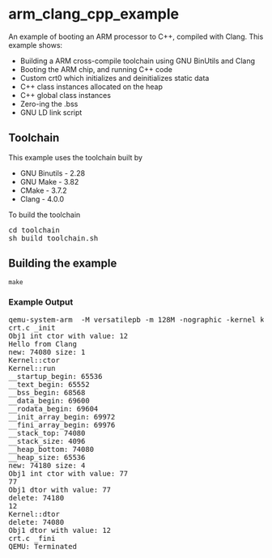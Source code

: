 # arm_clang_cpp_example

An example of booting an ARM processor to C++, compiled with Clang.  This example shows:

* Building a ARM cross-compile toolchain using GNU BinUtils and Clang
* Booting the ARM chip, and running C++ code
* Custom crt0 which initializes and deinitializes static data
* C++ class instances allocated on the heap 
* C++ global class instances
* Zero-ing the .bss
* GNU LD link script

## Toolchain

This example uses the toolchain built by 

* GNU Binutils - 2.28
* GNU Make - 3.82
* CMake - 3.7.2
* Clang - 4.0.0

To build the toolchain

<pre>
cd toolchain
sh build_toolchain.sh
</pre>

## Building the example

`make`

### Example Output

<pre>
qemu-system-arm  -M versatilepb -m 128M -nographic -kernel kernel.bin
crt.c _init
Obj1 int ctor with value: 12
Hello from Clang
new: 74080 size: 1
Kernel::ctor
Kernel::run
__startup_begin: 65536
__text_begin: 65552
__bss_begin: 68568
__data_begin: 69600
__rodata_begin: 69604
__init_array_begin: 69972
__fini_array_begin: 69976
__stack_top: 74080
__stack_size: 4096
__heap_bottom: 74080
__heap_size: 65536
new: 74180 size: 4
Obj1 int ctor with value: 77
77
Obj1 dtor with value: 77
delete: 74180
12
Kernel::dtor
delete: 74080
Obj1 dtor with value: 12
crt.c _fini
QEMU: Terminated
</pre>
